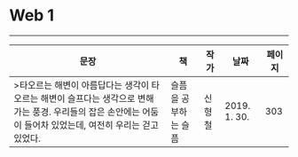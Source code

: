 # Web 1
 ---
 

문장|책|작가|날짜|페이지
--|--|--|--|--
>타오르는 해변이 아름답다는 생각이 타오르는 해변이 슬프다는 생각으로 변해가는 풍경.    우리들의 잡은 손안에는 어둠이 들어차 있었는데, 여전히 우리는 걷고 있었다. | 슬픔을 공부하는 슬픔 |신형철|2019. 1. 30.|303


